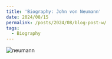 ```yaml
---
title: 'Biography: John von Neumann'
date: 2024/08/15
permalink: /posts/2024/08/blog-post-w/
tags:
  - Biography
---
```


![neumann](/home/subhodip/BigDisk/Repos/Subhodip123.github.io/_posts/biography/nuemann.jpg)